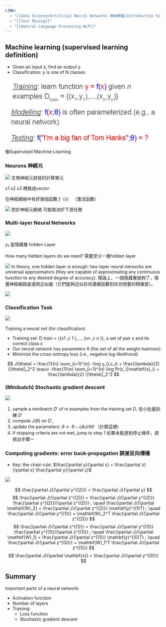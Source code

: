 ```yaml
---
LINK:
  - "[[Data Science/Artificial Neural Networks 神經網絡/Introduction to ANNs]]"
  - "[[Text Mining]]"
  - "[[Natural Language Processing NLP]]"
---
```


## Machine learning (supervised learning definition)

- Given an input x, find an output y
- Classification: y is one of N classes


![](PICTURE/Introduction%20to%20ANNs/017746f009b6703c107a493d83adc95c_MD5.jpeg)

像Supervised Machine Learning

### Neurons 神經元

![](Rachel_blog.github.io/PICTURE/Introduction%20to%20ANNs/9a97a633dc51057232c4895e85dd5372_MD5.jpeg)
生物神經元啟發的計算單元

x1 x2 x3 轉換成vector


在神經網絡中有好幾個函數 $f（x）$  （激活函數）

![](Rachel_blog.github.io/PICTURE/Introduction%20to%20ANNs/f01a4d4c3798aaa14114e36573be3353_MD5.jpeg)
對於神經元網絡 可能取決於下游任務




### Multi-layer Neural Networks


![](Rachel_blog.github.io/PICTURE/Introduction%20to%20ANNs/3da3846fce2dded04125d066526a24f3_MD5.jpeg)

$y_1$ 是隱藏層 hidden Layer



How many hidden layers do we need?
需要至少一層hidden layer


![](Rachel_blog.github.io/PICTURE/Introduction%20to%20ANNs/a4122808dbc994b693a7afdc1e4e6001_MD5.jpeg)
In theory, one hidden layer is enough: two-layer neural networks are universal approximators (they are capable of approximating any continuous function to any desired degree of accuracy). 理論上，一個隱藏層就夠了，兩層神經網路是通用近似器（它們能夠近似任何連續函數到任何想要的精確度）。


![](Rachel_blog.github.io/PICTURE/Introduction%20to%20ANNs/fafc045ef2ace1e7bf766cdcd0843742_MD5.jpeg)



### Classification Task


![](Rachel_blog.github.io/PICTURE/Introduction%20to%20ANNs/ef56823d84e5c3f66357ee6a1cba22a4_MD5.jpeg)


Training a neural net (for classification)
- Training set: D train = {(x1 ,c 1 ),..., (xn ,c n )}, a set of pair x and its correct class c
- Our neural network has parameters θ (the set of all the weight matrices)
- Minimize the cross-entropy loss (i.e., negative log-likelihood)

$$
J(\theta) = \frac{1}{n} \sum_{i=1}^{n} -\log y_{i,c_i} + \frac{\lambda}{2} \|\theta\|_2^2 \equiv -\frac{1}{n} \sum_{i=1}^{n} \log Pr(c_i|\mathbf{x}_i) + \frac{\lambda}{2} \|\theta\|_2^2
$$


### (Minibatch) Stochastic gradient descent


![](Rachel_blog.github.io/PICTURE/Introduction%20to%20ANNs/Pasted%20image%2020250202175250.png)

1. sample a minibatch $D′$ of m examples from the training set $D$,  從小批量訓練 $D'$
2. compute $J(θ)$ on D′, 
3. update the parameters: $θ ← θ − η∂J/∂θ$ （計算這裡）
4. if stopping criteria are not met, jump to step 1 如果未能達到停止條件，請挑出步驟一
### Computing gradients: error back-propagation 誤差反向傳播
- Key: the chain rule: $\frac{\partial y}{\partial x} = \frac{\partial z}{\partial x} \frac{\partial y}{\partial z}$


![](Rachel_blog.github.io/PICTURE/Introduction%20to%20ANNs/82061d08773717ee1da59983f3db33a3_MD5.jpeg)

$$
\frac{\partial J}{\partial y^{(2)}} = \frac{\partial J}{\partial y}
$$
$$
\frac{\partial J}{\partial z^{(2)}} = \frac{\partial J}{\partial y^{(2)}} \frac{\partial y^{(2)}}{\partial z^{(2)}} ; \quad \frac{\partial J}{\partial \mathbf{W}_2} = \frac{\partial J}{\partial z^{(2)}} \mathbf{y}^{(1)T} ; \quad \frac{\partial J}{\partial y^{(1)}} = \mathbf{W}_2^T \frac{\partial J}{\partial z^{(2)}}
$$
$$
\frac{\partial J}{\partial z^{(1)}} = \frac{\partial J}{\partial y^{(1)}} \frac{\partial y^{(1)}}{\partial z^{(1)}} ; \quad \frac{\partial J}{\partial \mathbf{W}_1} = \frac{\partial J}{\partial z^{(1)}} \mathbf{y}^{(0)T} ; \quad \frac{\partial J}{\partial y^{(0)}} = \mathbf{W}_1^T \frac{\partial J}{\partial z^{(1)}}
$$
$$
\frac{\partial J}{\partial \mathbf{x}} = \frac{\partial J}{\partial y^{(0)}}
$$

## Summary
Important parts of a neural network:
- Activation function
- Number of layers
- Training:
	- Loss function
	- Stochastic gradient descent




























